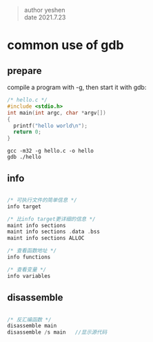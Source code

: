 
> author yeshen  
> date 2021.7.23

# common use of gdb

## prepare

compile a program with -g, then start it with gdb:

```c
/* hello.c */
#include <stdio.h>
int main(int argc, char *argv[])
{
  printf("hello world\n");
  return 0;
}
```
`gcc -m32 -g hello.c -o hello`  
`gdb ./hello`

## info

```c

/* 可执行文件的简单信息 */
info target

/* 比info target更详细的信息 */
maint info sections
maint info sections .data .bss
maint info sections ALLOC

/* 查看函数地址 */
info functions

/* 查看变量 */
info variables

```

## disassemble

```c

/* 反汇编函数 */
disassemble main
disassemble /s main   //显示源代码

```
